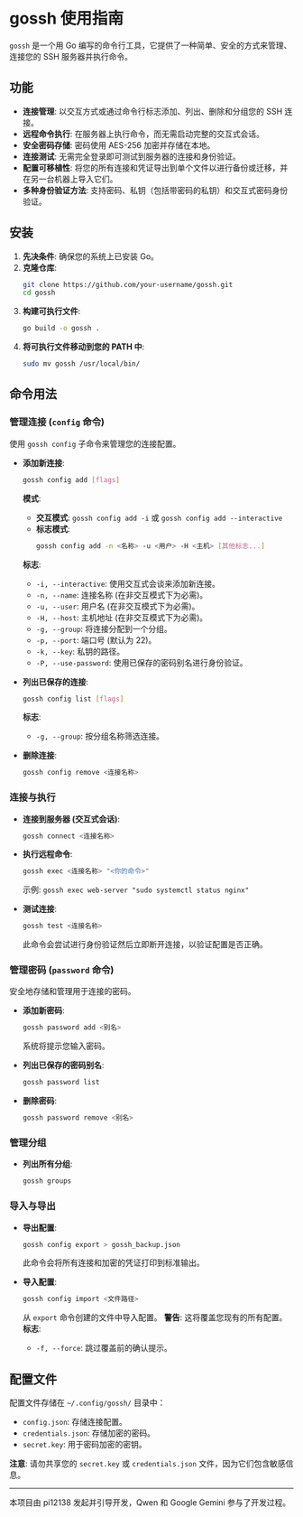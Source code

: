 # gossh 使用指南

`gossh` 是一个用 Go 编写的命令行工具，它提供了一种简单、安全的方式来管理、连接您的 SSH 服务器并执行命令。

## 功能

- **连接管理**: 以交互方式或通过命令行标志添加、列出、删除和分组您的 SSH 连接。
- **远程命令执行**: 在服务器上执行命令，而无需启动完整的交互式会话。
- **安全密码存储**: 密码使用 AES-256 加密并存储在本地。
- **连接测试**: 无需完全登录即可测试到服务器的连接和身份验证。
- **配置可移植性**: 将您的所有连接和凭证导出到单个文件以进行备份或迁移，并在另一台机器上导入它们。
- **多种身份验证方法**: 支持密码、私钥（包括带密码的私钥）和交互式密码身份验证。

## 安装

1.  **先决条件**: 确保您的系统上已安装 Go。
2.  **克隆仓库**:
    ```sh
    git clone https://github.com/your-username/gossh.git
    cd gossh
    ```
3.  **构建可执行文件**:
    ```sh
    go build -o gossh .
    ```
4.  **将可执行文件移动到您的 PATH 中**:
    ```sh
    sudo mv gossh /usr/local/bin/
    ```

## 命令用法

### 管理连接 (`config` 命令)

使用 `gossh config` 子命令来管理您的连接配置。

- **添加新连接**:
    ```sh
    gossh config add [flags]
    ```
    **模式**:
    - **交互模式**: `gossh config add -i` 或 `gossh config add --interactive`
    - **标志模式**:
        ```sh
        gossh config add -n <名称> -u <用户> -H <主机> [其他标志...]
        ```
    **标志**:
    - `-i, --interactive`: 使用交互式会谈来添加新连接。
    - `-n, --name`: 连接名称 (在非交互模式下为必需)。
    - `-u, --user`: 用户名 (在非交互模式下为必需)。
    - `-H, --host`: 主机地址 (在非交互模式下为必需)。
    - `-g, --group`: 将连接分配到一个分组。
    - `-p, --port`: 端口号 (默认为 22)。
    - `-k, --key`: 私钥的路径。
    - `-P, --use-password`: 使用已保存的密码别名进行身份验证。

- **列出已保存的连接**:
    ```sh
    gossh config list [flags]
    ```
    **标志**:
    - `-g, --group`: 按分组名称筛选连接。

- **删除连接**:
    ```sh
    gossh config remove <连接名称>
    ```

### 连接与执行

- **连接到服务器 (交互式会话)**:
    ```sh
    gossh connect <连接名称>
    ```

- **执行远程命令**:
    ```sh
    gossh exec <连接名称> "<你的命令>"
    ```
    示例: `gossh exec web-server "sudo systemctl status nginx"`

- **测试连接**:
    ```sh
    gossh test <连接名称>
    ```
    此命令会尝试进行身份验证然后立即断开连接，以验证配置是否正确。

### 管理密码 (`password` 命令)

安全地存储和管理用于连接的密码。

- **添加新密码**:
    ```sh
    gossh password add <别名>
    ```
    系统将提示您输入密码。

- **列出已保存的密码别名**:
    ```sh
    gossh password list
    ```

- **删除密码**:
    ```sh
    gossh password remove <别名>
    ```

### 管理分组

- **列出所有分组**:
    ```sh
    gossh groups
    ```

### 导入与导出

- **导出配置**:
    ```sh
    gossh config export > gossh_backup.json
    ```
    此命令会将所有连接和加密的凭证打印到标准输出。

- **导入配置**:
    ```sh
    gossh config import <文件路径>
    ```
    从 `export` 命令创建的文件中导入配置。
    **警告**: 这将覆盖您现有的所有配置。
    **标志**:
    - `-f, --force`: 跳过覆盖前的确认提示。

## 配置文件

配置文件存储在 `~/.config/gossh/` 目录中：

- `config.json`: 存储连接配置。
- `credentials.json`: 存储加密的密码。
- `secret.key`: 用于密码加密的密钥。

**注意**: 请勿共享您的 `secret.key` 或 `credentials.json` 文件，因为它们包含敏感信息。

---
本项目由 pi12138 发起并引导开发，Qwen 和 Google Gemini 参与了开发过程。